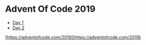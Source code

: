 # Advent Of Code 2019

- [Day 1](day01)
- [Day 2](day02)

[https://adventofcode.com/2019](https://adventofcode.com/2019)
